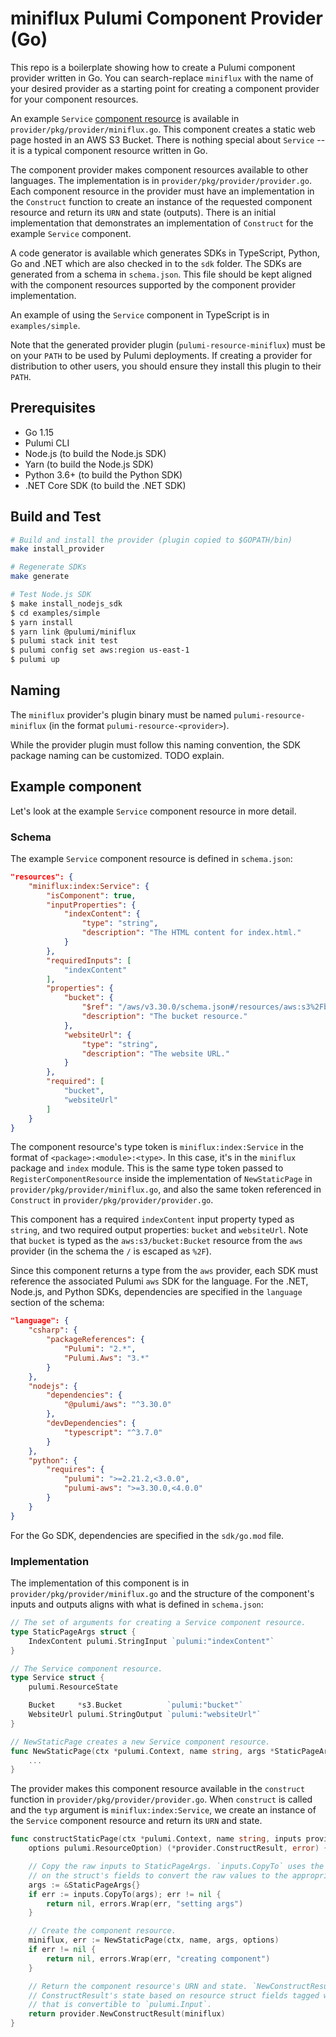 # miniflux Pulumi Component Provider (Go)

This repo is a boilerplate showing how to create a Pulumi component provider written in Go. You can search-replace `miniflux` with the name of your desired provider as a starting point for creating a component provider for your component resources.

An example `Service` [component resource](https://www.pulumi.com/docs/intro/concepts/resources/#components) is available in `provider/pkg/provider/miniflux.go`. This component creates a static web page hosted in an AWS S3 Bucket. There is nothing special about `Service` -- it is a typical component resource written in Go.

The component provider makes component resources available to other languages. The implementation is in `provider/pkg/provider/provider.go`. Each component resource in the provider must have an implementation in the `Construct` function to create an instance of the requested component resource and return its `URN` and state (outputs). There is an initial implementation that demonstrates an implementation of `Construct` for the example `Service` component.

A code generator is available which generates SDKs in TypeScript, Python, Go and .NET which are also checked in to the `sdk` folder. The SDKs are generated from a schema in `schema.json`. This file should be kept aligned with the component resources supported by the component provider implementation.

An example of using the `Service` component in TypeScript is in `examples/simple`.

Note that the generated provider plugin (`pulumi-resource-miniflux`) must be on your `PATH` to be used by Pulumi deployments. If creating a provider for distribution to other users, you should ensure they install this plugin to their `PATH`.

## Prerequisites

- Go 1.15
- Pulumi CLI
- Node.js (to build the Node.js SDK)
- Yarn (to build the Node.js SDK)
- Python 3.6+ (to build the Python SDK)
- .NET Core SDK (to build the .NET SDK)

## Build and Test

```bash
# Build and install the provider (plugin copied to $GOPATH/bin)
make install_provider

# Regenerate SDKs
make generate

# Test Node.js SDK
$ make install_nodejs_sdk
$ cd examples/simple
$ yarn install
$ yarn link @pulumi/miniflux
$ pulumi stack init test
$ pulumi config set aws:region us-east-1
$ pulumi up
```

## Naming

The `miniflux` provider's plugin binary must be named `pulumi-resource-miniflux` (in the format `pulumi-resource-<provider>`).

While the provider plugin must follow this naming convention, the SDK package naming can be customized. TODO explain.

## Example component

Let's look at the example `Service` component resource in more detail.

### Schema

The example `Service` component resource is defined in `schema.json`:

```json
"resources": {
    "miniflux:index:Service": {
        "isComponent": true,
        "inputProperties": {
            "indexContent": {
                "type": "string",
                "description": "The HTML content for index.html."
            }
        },
        "requiredInputs": [
            "indexContent"
        ],
        "properties": {
            "bucket": {
                "$ref": "/aws/v3.30.0/schema.json#/resources/aws:s3%2Fbucket:Bucket",
                "description": "The bucket resource."
            },
            "websiteUrl": {
                "type": "string",
                "description": "The website URL."
            }
        },
        "required": [
            "bucket",
            "websiteUrl"
        ]
    }
}
```

The component resource's type token is `miniflux:index:Service` in the format of `<package>:<module>:<type>`. In this case, it's in the `miniflux` package and `index` module. This is the same type token passed to `RegisterComponentResource` inside the implementation of `NewStaticPage` in `provider/pkg/provider/miniflux.go`, and also the same token referenced in `Construct` in `provider/pkg/provider/provider.go`.

This component has a required `indexContent` input property typed as `string`, and two required output properties: `bucket` and `websiteUrl`. Note that `bucket` is typed as the `aws:s3/bucket:Bucket` resource from the `aws` provider (in the schema the `/` is escaped as `%2F`).

Since this component returns a type from the `aws` provider, each SDK must reference the associated Pulumi `aws` SDK for the language. For the .NET, Node.js, and Python SDKs, dependencies are specified in the `language` section of the schema:

```json
"language": {
    "csharp": {
        "packageReferences": {
            "Pulumi": "2.*",
            "Pulumi.Aws": "3.*"
        }
    },
    "nodejs": {
        "dependencies": {
            "@pulumi/aws": "^3.30.0"
        },
        "devDependencies": {
            "typescript": "^3.7.0"
        }
    },
    "python": {
        "requires": {
            "pulumi": ">=2.21.2,<3.0.0",
            "pulumi-aws": ">=3.30.0,<4.0.0"
        }
    }
}
```

For the Go SDK, dependencies are specified in the `sdk/go.mod` file.

### Implementation

The implementation of this component is in `provider/pkg/provider/miniflux.go` and the structure of the component's inputs and outputs aligns with what is defined in `schema.json`:

```go
// The set of arguments for creating a Service component resource.
type StaticPageArgs struct {
	IndexContent pulumi.StringInput `pulumi:"indexContent"`
}

// The Service component resource.
type Service struct {
	pulumi.ResourceState

	Bucket     *s3.Bucket          `pulumi:"bucket"`
	WebsiteUrl pulumi.StringOutput `pulumi:"websiteUrl"`
}

// NewStaticPage creates a new Service component resource.
func NewStaticPage(ctx *pulumi.Context, name string, args *StaticPageArgs, opts ...pulumi.ResourceOption) (*Service, error) {
    ...
}
```

The provider makes this component resource available in the `construct` function in `provider/pkg/provider/provider.go`. When `construct` is called and the `typ` argument is `miniflux:index:Service`, we create an instance of the `Service` component resource and return its `URN` and state.


```go
func constructStaticPage(ctx *pulumi.Context, name string, inputs provider.ConstructInputs,
	options pulumi.ResourceOption) (*provider.ConstructResult, error) {

	// Copy the raw inputs to StaticPageArgs. `inputs.CopyTo` uses the types and `pulumi:` tags
	// on the struct's fields to convert the raw values to the appropriate Input types.
	args := &StaticPageArgs{}
	if err := inputs.CopyTo(args); err != nil {
		return nil, errors.Wrap(err, "setting args")
	}

	// Create the component resource.
	miniflux, err := NewStaticPage(ctx, name, args, options)
	if err != nil {
		return nil, errors.Wrap(err, "creating component")
	}

	// Return the component resource's URN and state. `NewConstructResult` automatically sets the
	// ConstructResult's state based on resource struct fields tagged with `pulumi:` tags with a value
	// that is convertible to `pulumi.Input`.
	return provider.NewConstructResult(miniflux)
}
```
